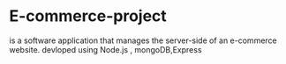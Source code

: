 # E-commerce-project
 is a software application that manages the server-side of an e-commerce website. devloped using Node.js , mongoDB,Express
 
